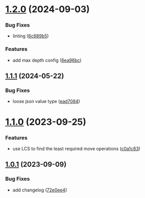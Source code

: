 # [1.2.0](https://github.com/marcolink/generate-json-patch/compare/v1.1.1...v1.2.0) (2024-09-03)


### Bug Fixes

* linting ([6c689b5](https://github.com/marcolink/generate-json-patch/commit/6c689b579713c5f99ed858fe4f71ca8dca987693))


### Features

* add max depth config ([6ea96bc](https://github.com/marcolink/generate-json-patch/commit/6ea96bcc33e42242bacc127f87ef85051bece0b0))

## [1.1.1](https://github.com/marcolink/generate-json-patch/compare/v1.1.0...v1.1.1) (2024-05-22)


### Bug Fixes

* loose json value type ([ead7084](https://github.com/marcolink/generate-json-patch/commit/ead7084670d2c1191000f4c9dd181c7fe5351bef))

# [1.1.0](https://github.com/marcolink/generate-json-patch/compare/v1.0.1...v1.1.0) (2023-09-25)


### Features

* use LCS to find the least required move operations ([c0a1c83](https://github.com/marcolink/generate-json-patch/commit/c0a1c83159c2e2eda9b6cfa271b84b3223ff2b05))

## [1.0.1](https://github.com/marcolink/generate-json-patch/compare/v1.0.0...v1.0.1) (2023-09-09)


### Bug Fixes

* add changelog ([72e0ee4](https://github.com/marcolink/generate-json-patch/commit/72e0ee4b3404a57427916ea02098aa100a86f876))
